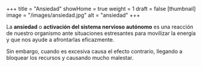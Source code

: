 +++
title = "Ansiedad"
showHome = true
weight = 1
draft = false
[thumbnail]
image = "/images/ansiedad.jpg"
alt = "ansiedad"
+++

La **ansiedad** o **activación del sistema nervioso autónomo** es una reacción de nuestro organismo ante situaciones estresantes para movilizar la energía y que nos ayude a afrontarlas eficazmente.

Sin embargo, cuando es excesiva causa el efecto contrario, llegando a bloquear los recursos y causando mucho malestar.
